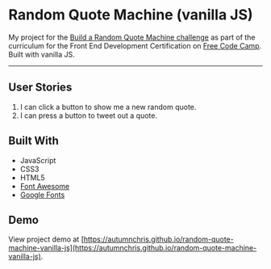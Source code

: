 # Random Quote Machine (vanilla JS)

My project for the [Build a Random Quote Machine challenge](https://www.freecodecamp.org/challenges/build-a-random-quote-machine) as part of the curriculum for the Front End Development Certification on [Free Code Camp](https://www.freecodecamp.org). Built with vanilla JS.

---

## User Stories
1. I can click a button to show me a new random quote.
2. I can press a button to tweet out a quote.

## Built With
* JavaScript
* CSS3
* HTML5
* [Font Awesome](https://fontawesome.com)
* [Google Fonts](https://fonts.google.com)

## Demo

View project demo at [https://autumnchris.github.io/random-quote-machine-vanilla-js](https://autumnchris.github.io/random-quote-machine-vanilla-js).
